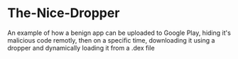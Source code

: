 # The-Nice-Dropper
An example of how a benign app can be uploaded to Google Play, hiding it's malicious code remotly, then on a specific time, downloading it using a dropper and dynamically loading it from a .dex file
